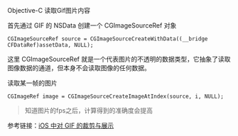 Objective-C 读取Gif图片内容

首先通过 GIF 的 NSData 创建一个 CGImageSourceRef 对象

```
CGImageSourceRef source = CGImageSourceCreateWithData((__bridge CFDataRef)assetData, NULL);
```

这里 CGImageSourceRef 就是一个代表图片的不透明的数据类型，它抽象了读取图像数据的通道，但本身不会读取图像的任何数据。

读取某一帧的图片

```
CGImageRef image = CGImageSourceCreateImageAtIndex(source, i, NULL);
```

> 知道图片的fps之后，计算得到的准确度会提高


参考链接：[iOS 中对 GIF 的裁剪与展示](#http://www.cocoachina.com/ios/20180312/22546.html)